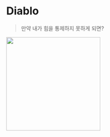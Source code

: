 # Diablo

>만약 내가 힘을 통제하지 못하게 되면?

<img src="https://user-images.githubusercontent.com/33388801/161443084-d5967597-820c-41ae-9639-d815d6111ba8.png" width=250/>
